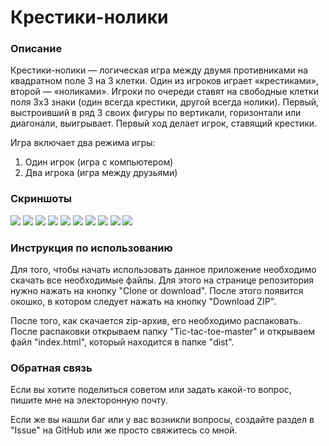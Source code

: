 <h1>Крестики-нолики</h1>
<h3>Описание</h3>
<p>Крестики-нолики — логическая игра между двумя противниками на квадратном поле 3 на 3 клетки. Один из игроков играет «крестиками», второй — «ноликами». Игроки по очереди ставят на свободные клетки поля 3х3 знаки (один всегда крестики, другой всегда нолики). Первый, выстроивший в ряд 3 своих фигуры по вертикали, горизонтали или диагонали, выигрывает. Первый ход делает игрок, ставящий крестики.</p>
<p>Игра включает два режима игры:</p>
<ol>
  <li>Один игрок (игра с компьютером)
  <li>Два игрока (игра между друзьями)
</ol>
<h3>Скриншоты</h3>
<img src="https://user-images.githubusercontent.com/37180024/50479925-158bee00-09ea-11e9-84a4-e52a1ac4b54f.jpg">
<img src="https://user-images.githubusercontent.com/37180024/50479926-158bee00-09ea-11e9-8978-f9e285eca048.jpg">
<img src="https://user-images.githubusercontent.com/37180024/50479927-16248480-09ea-11e9-8f55-40c688328b2e.jpg">
<img src="https://user-images.githubusercontent.com/37180024/50479928-16248480-09ea-11e9-81be-389c25a5429e.jpg">
<img src="https://user-images.githubusercontent.com/37180024/50479929-16248480-09ea-11e9-84f9-bb030ec5c88e.jpg">
<img src="https://user-images.githubusercontent.com/37180024/50479930-16bd1b00-09ea-11e9-9548-a85b5327c1e4.jpg">
<img src="https://user-images.githubusercontent.com/37180024/50479931-16bd1b00-09ea-11e9-8808-eb50ece251d7.jpg">
<img src="https://user-images.githubusercontent.com/37180024/50479922-14f35780-09ea-11e9-963b-d7fff17fac01.jpg">
<img src="https://user-images.githubusercontent.com/37180024/50479923-14f35780-09ea-11e9-92cc-1572afd27efa.jpg">
<img src="https://user-images.githubusercontent.com/37180024/50480037-b11d5e80-09ea-11e9-82b0-ac94a15bb6dc.jpg">

<h3>Инструкция по использованию</h3>
<p>Для того, чтобы начать использовать данное приложение необходимо скачать все необходимые файлы. Для этого на странице репозитория нужно нажать на кнопку "Clone or download". После этого появится окошко, в котором следует нажать на кнопку "Download ZIP".</p>
<p>После того, как скачается zip-архив, его необходимо распаковать. После распаковки открываем папку "Tic-tac-toe-master" и открываем файл "index.html", который находится в папке "dist".</p>

<h3>Обратная связь</h3>
<p>Если вы хотите поделиться советом или задать какой-то вопрос, пишите мне на электоронную почту.</p>
<p>Если же вы нашли баг или у вас возникли вопросы, создайте раздел в "Issue" на GitHub или же просто свяжитесь со мной.</p>
